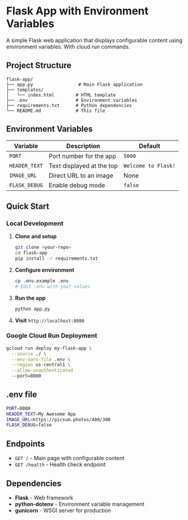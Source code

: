 # Flask App with Environment Variables

A simple Flask web application that displays configurable content using environment variables. With cloud run commands.


## Project Structure

```
flask-app/
├── app.py                 # Main Flask application
├── templates/
│   └── index.html        # HTML template
├── .env                  # Environment variables
├── requirements.txt      # Python dependencies       
└── README.md             # This file
```

## Environment Variables

| Variable | Description | Default |
|----------|-------------|---------|
| `PORT` | Port number for the app | `5000` |
| `HEADER_TEXT` | Text displayed at the top | `Welcome to Flask!` |
| `IMAGE_URL` | Direct URL to an image | None |
| `FLASK_DEBUG` | Enable debug mode | `false` |

## Quick Start

### Local Development

1. **Clone and setup**
   ```bash
   git clone <your-repo>
   cd flask-app
   pip install -r requirements.txt
   ```

2. **Configure environment**
   ```bash
   cp .env.example .env
   # Edit .env with your values
   ```

3. **Run the app**
   ```bash
   python app.py
   ```

4. **Visit** `http://localhost:8080`

### Google Cloud Run Deployment

   ```bash
   gcloud run deploy my-flask-app \
     --source ./ \
     --env-vars-file .env \
     --region us-central1 \
     --allow-unauthenticated
     --port=8080
   ```


## .env file
```bash
PORT=8080
HEADER_TEXT=My Awesome App
IMAGE_URL=https://picsum.photos/400/300
FLASK_DEBUG=false
```

## Endpoints

- `GET /` - Main page with configurable content
- `GET /health` - Health check endpoint

## Dependencies

- **Flask** - Web framework
- **python-dotenv** - Environment variable management
- **gunicorn** - WSGI server for production

